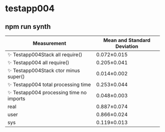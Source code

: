 # testapp004

## npm run synth


| Measurement | Mean and Standard Deviation |
| ----------- | --------------------------- |
| ✨  Testapp004Stack all require() | 0.072&pm;0.015 |
| ✨  Testapp004 all require() | 0.205&pm;0.041 |
| ✨  Testapp004Stack ctor minus super() | 0.014&pm;0.002 |
| ✨  Testapp004 total processing time | 0.253&pm;0.044 |
| ✨  Testapp004 processing time no imports | 0.048&pm;0.003 |
| real | 0.887&pm;0.074 |
| user | 0.866&pm;0.024 |
| sys | 0.119&pm;0.013 |
